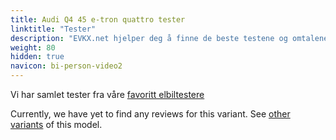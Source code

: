 ```yaml
---
title: Audi Q4 45 e-tron quattro tester
linktitle: "Tester"
description: "EVKX.net hjelper deg å finne de beste testene og omtalene av denne modellen."
weight: 80
hidden: true
navicon: bi-person-video2
---
```

Vi har samlet tester fra våre [favoritt elbiltestere](../../../../../guides/evreviewers/)

Currently, we have yet to find any reviews for this variant. See [other variants](../../) of this model. 
